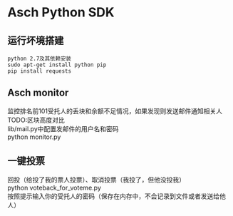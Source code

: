 # Asch Python SDK
## 运行坏境搭建

```
python 2.7及其依赖安装
sudo apt-get install python pip
pip install requests
```

## Asch monitor
监控排名前101受托人的丢块和余额不足情况，如果发现则发送邮件通知相关人  
TODO:区块高度对比  
lib/mail.py中配置发邮件的用户名和密码  
python monitor.py  


## 一键投票
回投（给投了我的票人投票）、取消投票（我投了，但他没投我）  
python voteback_for_voteme.py  
按照提示输入你的受托人的密码（保存在内存中，不会记录到文件或者发送给他人）  
